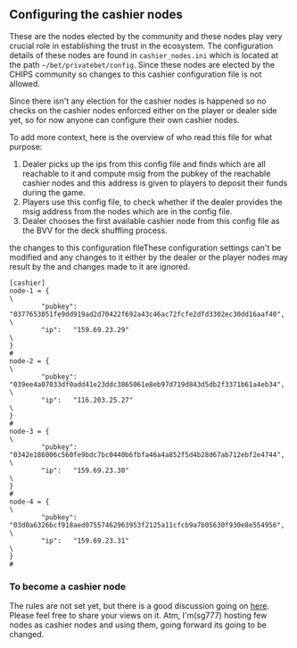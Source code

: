 ## Configuring the cashier nodes
These are the nodes elected by the community and these nodes play very crucial role in establishing the trust in the ecosystem. The configuration details of these nodes are found in `cashier_nodes.ini` which is located at the path `~/bet/privatebet/config`. Since these nodes are elected by the CHIPS community so changes to this cashier configuration file is not allowed. 

Since there isn't any election for the cashier nodes is happened so no checks on the cashier nodes enforced either on the player or dealer side yet, so for now anyone can configure their own cashier nodes. 

To add more context, here is the overview of who read this file for what purpose:
1. Dealer picks up the ips from this config file and finds which are all reachable to it and compute msig from the pubkey of the reachable cashier nodes and this address is given to players to deposit their funds during the game.
2. Players use this config file, to check whether if the dealer provides the msig address from the nodes which are in the config file.
3. Dealer chooses the first available cashier node from this config file as the BVV for the deck shuffling process.
 

the changes to this configuration fileThese configuration settings can't be modified and any changes to it either by the dealer or the player nodes may result by the and changes made to it are ignored. 

```
[cashier]
node-1 = {                                                                                   \
		"pubkey":	"0377653051fe9dd919ad2d70422f692a43c46ac72fcfe2dfd3302ec30dd16aaf40",    \
		"ip":	"159.69.23.29"                                                               \
}                                                                                            #
node-2 = {                                                                                   \
		"pubkey":	"039ee4a07033df0add41e23ddc3865061e8eb97d719d843d5db2f3371b61a4eb34",    \
		"ip":	"116.203.25.27"                                                              \
}                                                                                            #
node-3 = {                                                                                   \
		"pubkey":	"0342e186006c560fe9bdc7bc0440b6fbfa46a4a852f5d4b28d67ab712ebf2e4744",    \
		"ip":	"159.69.23.30"                                                               \
}                                                                                            #
node-4 = {                                                                                   \
		"pubkey":	"03d0a6326bcf918aed07557462963953f2125a11cfcb9a7b05630f930e8e554956",    \
		"ip":	"159.69.23.31"                                                               \
}                                                                                            #
```

### To become a cashier node
The rules are not set yet, but there is a good discussion going on [here](https://github.com/chips-blockchain/bet/issues/193). Please feel free to share your views on it. Atm, I'm(sg777) hosting few nodes as cashier nodes and using them, going forward its going to be changed. 

